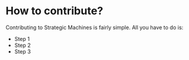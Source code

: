 # How to contribute?

Contributing to Strategic Machines is fairly simple. All you have to do is:

- Step 1
- Step 2
- Step 3
